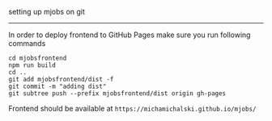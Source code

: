 setting up mjobs on git

---

In order to deploy frontend to GitHub Pages make sure you run following commands

```
cd mjobsfrontend
npm run build
cd ..
git add mjobsfrontend/dist -f
git commit -m "adding dist"
git subtree push --prefix mjobsfrontend/dist origin gh-pages
```
Frontend should be available at `https://michamichalski.github.io/mjobs/`
